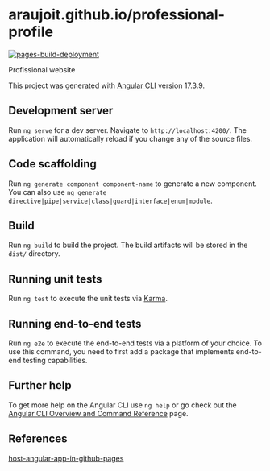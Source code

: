 # araujoit.github.io/professional-profile
[![pages-build-deployment](https://github.com/araujoit/araujoit.github.io/professional-profile/actions/workflows/pages/pages-build-deployment/badge.svg)](https://github.com/araujoit/araujoit.github.io/professional-profile/actions/workflows/pages/pages-build-deployment)

Profissional website

This project was generated with [Angular CLI](https://github.com/angular/angular-cli) version 17.3.9.

## Development server

Run `ng serve` for a dev server. Navigate to `http://localhost:4200/`. The application will automatically reload if you change any of the source files.

## Code scaffolding

Run `ng generate component component-name` to generate a new component. You can also use `ng generate directive|pipe|service|class|guard|interface|enum|module`.

## Build

Run `ng build` to build the project. The build artifacts will be stored in the `dist/` directory.

## Running unit tests

Run `ng test` to execute the unit tests via [Karma](https://karma-runner.github.io).

## Running end-to-end tests

Run `ng e2e` to execute the end-to-end tests via a platform of your choice. To use this command, you need to first add a package that implements end-to-end testing capabilities.

## Further help

To get more help on the Angular CLI use `ng help` or go check out the [Angular CLI Overview and Command Reference](https://angular.io/cli) page.

## References

[host-angular-app-in-github-pages](https://www.syncfusion.com/blogs/post/host-angular-app-in-github-pages)